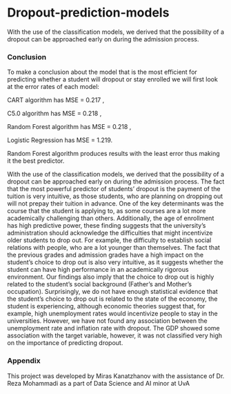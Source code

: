 # Dropout-prediction-models
With the use of the classification models, we derived that the possibility of a dropout can be approached early on during the admission process.

### Conclusion
To make a conclusion about the model that is the most efficient for predicting whether a student will dropout or stay enrolled we will first look at the error rates of each model:

CART algorithm has MSE = 0.217 ,

C5.0 algorithm has MSE = 0.218 ,

Random Forest algorithm has MSE = 0.218 ,

Logistic Regression has MSE = 1.219.

Random Forest algorithm produces results with the least error thus making it the best predictor.

With the use of the classification models, we derived that the possibility of a dropout can be approached early on during the admission process. The fact that the most powerful predictor of students’ dropout is the payment of the tuition is very intuitive, as those students, who are planning on dropping out will not prepay their tuition in advance. One of the key determinants was the course that the student is applying to, as some courses are a lot more academically challenging than others. Additionally, the age of enrollment has high predictive power, these finding suggests that the university’s administration should acknowledge the difficulties that might incentivize older students to drop out. For example, the difficulty to establish social relations with people, who are a lot younger than themselves. The fact that the previous grades and admission grades have a high impact on the student’s choice to drop out is also very intuitive, as it suggests whether the student can have high performance in an academically rigorous environment. Our findings also imply that the choice to drop out is highly related to the student’s social background (Father’s and Mother’s occupation). Surprisingly, we do not have enough statistical evidence that the student’s choice to drop out is related to the state of the economy, the student is experiencing, although economic theories suggest that, for example, high unemployment rates would incentivize people to stay in the universities. However, we have not found any association between the unemployment rate and inflation rate with dropout. The GDP showed some association with the target variable, however, it was not classified very high on the importance of predicting dropout.

### Appendix
This project was developed by Miras Kanatzhanov with the assistance of Dr. Reza Mohammadi as a part of Data Science and AI minor at UvA
